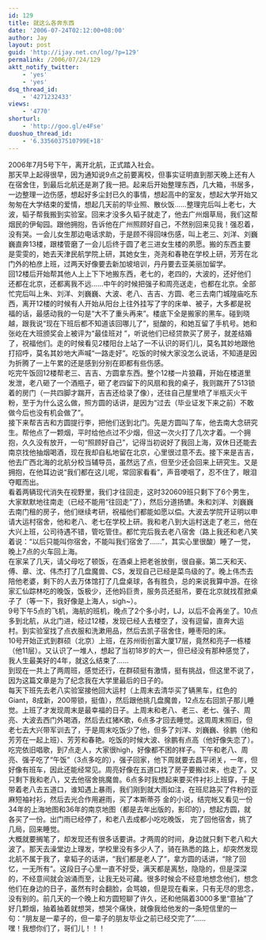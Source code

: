 ```yaml
---
id: 129
title: 就这么各奔东西
date: '2006-07-24T02:12:00+08:00'
author: Jay
layout: post
guid: 'http://ijay.net.cn/log/?p=129'
permalink: /2006/07/24/129
aktt_notify_twitter:
    - 'yes'
    - 'yes'
dsq_thread_id:
    - '4271232433'
views:
    - '4770'
shorturl:
    - 'http://goo.gl/e4Fse'
duoshuo_thread_id:
    - '6.3356037510799E+18'
---
```


<div>2006年7月5号下午，离开北航，正式踏入社会。</div>
<div></div>
<div>那天早上起得很早，因为通知说9点之前要离校，但事实证明直到那天晚上还有人在宿舍住，到最后北航还是涮了我一把。起来后开始整理东西，几大箱，书居多，一边整理一边伤感，想起好多尘封已久的事情，想起高中的室友，想起大学开始又匆匆在大学结束的爱情，想起几天前的毕业照、散伙饭……整理完后叫上老七，大波，韬子帮我搬到实验室。回来才没多久韬子就走了，他去广州烟草局，我们这帮烟民的伊甸园。跟他拥抱，告诉他在广州照顾好自己，不然别回来见我！强忍着，没有哭。一会儿女生那边电话求助，于是顾不得回味伤感，叫上老三、刘洋、刘巍巍直奔13楼，跟楼管磨了一会儿后终于圆了老三进女生楼的夙愿。搬的东西主要是雯雯的，她去天津民航学院上研，其她女生，尧尧和春艳在学校上研，芳芳在北门外的柏彦上班，过两天好像要去新加坡培训，丹丹要去亚美丽加留学。</div>
<div></div>
<div>回12楼后开始帮其他人上上下下地搬东西，老七的，老四的，大波的，还好他们还都在北京，还都离我不远……中午的时候把强子和周亮送走，也都在北京。全部忙完后叫上朱、刘洋、刘巍巍、大波、老八、吉吉、方圆、老三去南门城隍庙吃东西，离开12楼的时候有人开始从阳台上往外挂写了字的床单、被子，大多都是祝福的话，最感动我的一句是“大不了重头再来”。楼底下全是搬家的黑车。碰到晓越，跟我说“现在下班后都不知道该回哪儿了”，挺酸的，和她互留了手机号。她和张屹在大班颁奖会上被评为“最佳班对 ”，听说他们已经贷款买了房子，就差结婚了，祝福他们。走的时候看见2楼阳台上站了一不认识的哥们儿，莫名其妙地跟他打招呼，莫名其妙地大声喊“一路走好”。吃饭的时候大家没怎么说话，不知道是因为折腾了一上午累的还是感到分别在即都有些伤感。</div>
<div></div>
<div>吃完午饭回12楼帮老三、吉吉、方圆拿东西。整个12楼一片狼藉，开始在楼道里发泄，老八砸了一个酒瓶子，砸了老四留下的风扇和我的桌子，我则踹开了513锁着的房门（一共四脚才踹开，吉吉还给录了像），还往自己屋里喷了半瓶灭火干粉，至于为什么这么做，照方圆的话讲，是因为“过去（毕业证发下来之前）不敢做今后也没有机会做了”。</div>
<div></div>
<div>接下来帮吉吉和方圆提行李，把他们送到北门。先是方圆叫了车，他去南大念研究生。帮他点了一颗烟，平时给他点过不少烟，但这一次火打了几次才着。一个拥抱，久久没有放开，一句“照顾好自己”，记得当初说好了我回上海，双休日还能去南京找他抽烟喝酒，现在我却自私地留在北京，心里很过意不去。接下来是吉吉，他去广西北海的北航分校当辅导员，虽然远了点，但至少还会回来上研究生。又是拥抱，在他耳边说“我们都在这儿呢，常回家看看”，声音哽咽了，忍不住了，眼泪夺眶而出。</div>
<div></div>
<div>看着两辆现代消失在视野里，我们才往回走，这时320609班只剩下了6个男生，大家默默地往南走（已经不能用“往回走”了），然后分道扬镳。朱和刘洋、刘巍巍去南门租的房子，他们继续考研，祝福他们都能如愿以偿。大波去学院开证明以申请大运村宿舍，他和老八、老七在学校上研。我和老八到大运村送走了老三，他在大兴上班，公司待遇不错，管吃管住。都忙完后我去老八宿舍（路上我还和老八笑着说：“以后只能叫你宿舍，不能叫我们宿舍了……”，其实心里很酸）睡了一觉，晚上7点的火车回上海。</div>
<div></div>
<div>在家呆了几天，请父母吃了顿饭，在酒桌上把老爸放倒，很自豪<img src="http://scjp.spaces.msn.com/mmm2006-07-07_16.32/rte/emoticons/smile_teeth.gif" alt="" />。第二天和天、傅、章、沈、伟杰打了几盘魔兽、CS，发现自己已经是菜鸟级的了。晚上伟杰去陪他老婆，剩下的人去万体馆打了几盘桌球，各有胜负，总的来说我算中游。在徐家汇仙踪林吃的晚饭，饭极少，还他妈巨贵，服务员还挺吊，要在北京就找茬掀桌子了（等一下，我好像是上海人，sigh~）。</div>
<div></div>
<div>9号下午5点的飞机，海航的班机，晚点了2个多小时，LJ，以后不会再坐了。10点多到北航，从北门进，经过12楼，发现已经人去楼空了，没有逗留，直奔大运村。到实验室找了点衣服和洗漱用品，然后去凯子宿舍住，睡枣阳的床。</div>
<div></div>
<div>10号开始正式到群硕（北京）上班，在苏州街创富大厦17层，竟然和亮子一栋楼（他11层）。又认识了一堆人，想起了当初18岁的大一，但已经没有那种感觉了，我人生最美好的4年，就这么结束了……</div>
<div></div>
<div>到现在一共上了两周班，感觉还行，在群硕挺有激情，挺有挑战，但这里不说了，因为这篇文章是为了纪念我在大学里最后的日子的。</div>
<div></div>
<div>每天下班先去老八实验室接他回大运村（上周末去清华买了辆黑车，红色的Giant，8成新，200带锁，挺值），然后跟他挑几盘魔兽，12点左右回凯子那儿睡觉。上班了才发现周末是最幸福的日子。上周末和老八、老三、老七、强子、周亮、大波去西门外喝酒，然后去红猪K歌，6点多才回去睡觉。这周周末照旧，但老七去大兴带军训去了，于是周末吃饭少了他，但多了刘洋、刘巍巍、徐鹏（他和芳芳在一起上班）、芳芳和春艳。吃饭的时候大波、徐鹏有点高（他好像失恋了）。吃完依旧唱歌，到7点走人，大家很high，好像都不困的样子。下午和老八、周亮、强子吃了“午饭”（3点多吃的），强子回家，他下周就要去昌平闭关，一年，但好像有班车，因此还能经常见。周亮好像在五道口找了房子要搬过来，也走了。又只剩下我和老八，又去他宿舍挑魔兽。6点多时我想起来要买件衬衫上班穿，于是带着老八去五道口，谁知遇上暴雨，我们刚到就大雨如注，在班尼路买了件粉的亚麻短袖衬衫，然后去光合作用避雨，买了本斯蒂芬 金的小说，结完帐又看见一份34年的上海地图和36年的南京地图（都是去年出版的，影印的），想起方圆，就各买了一份。出门雨已经停了，和老八去成都小吃吃晚饭， 完了回他宿舍，挑了几局，回来睡觉。</div>
<div></div>
<div>大概就要搁笔了，却发现还有很多话要讲。才两周的时间，身边就只剩下老八和大波了。那天去澡堂边上理发，学校里没有多少人了，骑在熟悉的路上，却突然发现北航不属于我了，拿韬子的话讲，“我们都是老人了”，拿方圆的话讲，“除了回忆，一无所有”。这段日子心里一直不好受，满天都是离愁，隐隐的，但是深深的，不经意间就会汹涌而至，让我无处可藏。很多时候会不经意地想念他们，想念他们在身边的日子，虽然有时会翻脸，会骂娘，但是现在看来，只有无尽的思念，没有别的。前几天的一个晚上和方圆短聊了许久，还和他隔着3000多里“意抽”了好几颗烟，抽着抽着就想哭，想哭个痛快，就像我给他发的一条短信里的一句：“朋友是一辈子的，但一辈子的朋友毕业之前已经交完了”……</div>
<div></div>
<div>嘿！我想你们了，哥们儿！！！</div>